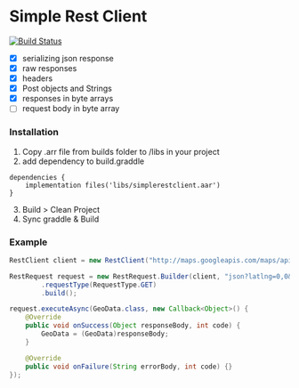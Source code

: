 # Simple Rest Client
[![Build Status](https://travis-ci.com/DeLaiT/SimpleRestClient-Android.svg?branch=master)](https://travis-ci.com/DeLaiT/SimpleRestClient-Android)
- [x] serializing json response
- [x] raw responses
- [x] headers
- [x] Post objects and Strings 
- [x] responses in byte arrays
- [ ] request body in byte array
### Installation
1. Copy .arr file from builds folder to /libs in your project
2. add dependency to build.graddle
``` graddle
dependencies {
    implementation files('libs/simplerestclient.aar')
}
```
3. Build > Clean Project
4. Sync graddle & Build

### Example
``` java
RestClient client = new RestClient("http://maps.googleapis.com/maps/api/geocode/", 10000);

RestRequest request = new RestRequest.Builder(client, "json?latlng=0,0&sensor=true")
        .requestType(RequestType.GET)
        .build();

request.executeAsync(GeoData.class, new Callback<Object>() {
    @Override
    public void onSuccess(Object responseBody, int code) {
        GeoData = (GeoData)responseBody;
    }

    @Override
    public void onFailure(String errorBody, int code) {}
});
```
